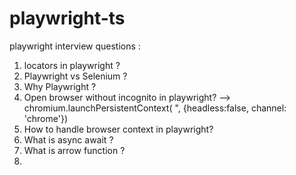 # playwright-ts

playwright interview questions : 

1) locators in playwright ?
2) Playwright vs Selenium ?
3) Why Playwright ?
4) Open browser without incognito in playwright? --> chromium.launchPersistentContext( ", {headless:false, channel: 'chrome'})
5) How to handle browser context in playwright?
6) What is async await ?
7) What is arrow function ? 
8) 